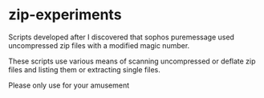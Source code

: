 # zip-experiments

Scripts developed after I discovered that sophos puremessage used
uncompressed zip files with a modified magic number.

These scripts use various means of scanning uncompressed or deflate
zip files and listing them or extracting single files.

Please only use for your amusement
